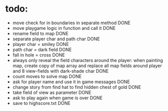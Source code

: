 
# todo:
- move check for in boundaries in separate method DONE
- move playgame logic in function and call it DONE
- rename field to map DONE
- separate player char and path char DONE
- player char = smiley DONE
- path char = dark field DONE
- fall in hole = cross DONE
- always only reveal the field characters around the player: when painting map, create copy of map array and replace all map fields around player and 8 view-fields with dark-shade char DONE
- count moves to solve map DONE
- ask for player name and use it in game messages DONE
- change story from find hat to find hidden chest of gold DONE
- take field of view as parameter DONE
- ask to play again when game is over DONE
- save to highscore.txt DONE
